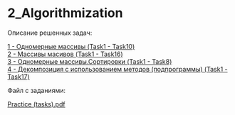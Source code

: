 # 2_Algorithmization

<p dir="auto">Описание решенных задач:</p>

<a href="https://github.com/vkad-skin/2_Algorithmization/tree/main/src/by/epam/algorithmization/array">1 - Одномерные массивы (Task1 - Task10)<a/>  
<a href="https://github.com/vkad-skin/2_Algorithmization/tree/main/src/by/epam/algorithmization/matrix">2 - Массивы масивов (Task1 - Task16)<a/>    
<a href="https://github.com/vkad-skin/2_Algorithmization/tree/main/src/by/epam/algorithmization/sorting">3 - Одномерные массивы.Сортировки (Task1 - Task8)<a/>    
<a href="https://github.com/vkad-skin/2_Algorithmization/tree/main/src/by/epam/algorithmization/decomposition">4 - Декомпозиция с использованием методов (подпрограммы) (Task1 - Task17)<a/> 

<p dir="auto">Файл с заданиями:</p>
  
<a href="https://github.com/vkad-skin/2_Algorithmization/blob/main/Practice%20(tasks).pdf">Practice (tasks).pdf<a/>  
